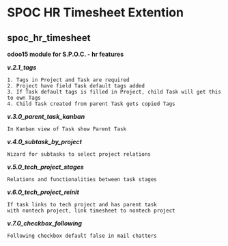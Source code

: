 # SPOC HR Timesheet Extention
## spoc_hr_timesheet

**odoo15 module for S.P.O.C. - hr features**


***v.2.1_tags***

    1. Tags in Project and Task are required
    2. Project have field Task default tags added
    3. If Task default tags is filled in Project, child Task will get this to own Tags
    4. Child Task created from parent Task gets copied Tags

***v.3.0_parent_task_kanban***

    In Kanban view of Task show Parent Task

***v.4.0_subtask_by_project***

    Wizard for subtasks to select project relations

***v.5.0_tech_project_stages***

    Relations and functionalities between task stages

***v.6.0_tech_project_reinit***

    If task links to tech project and has parent task 
    with nontech project, link timesheet to nontech project

***v.7.0_checkbox_following***

    Following checkbox default false in mail chatters

